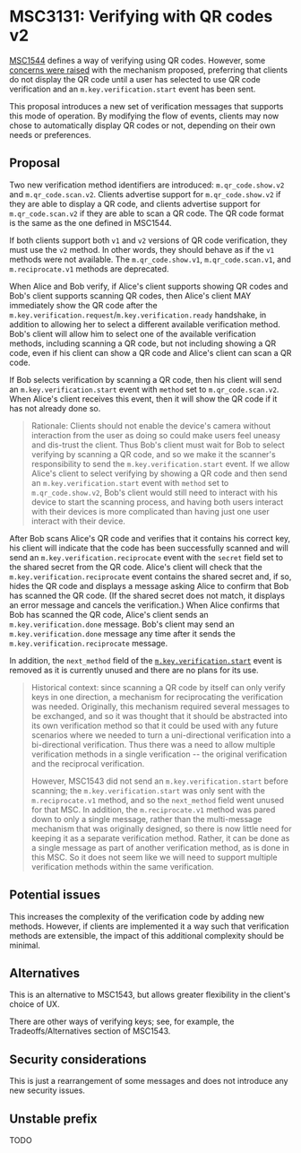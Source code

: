 # MSC3131: Verifying with QR codes v2

[MSC1544](https://github.com/matrix-org/matrix-doc/pull/1544) defines a way of
verifying using QR codes.  However, some [concerns were
raised](https://github.com/matrix-org/matrix-doc/pull/1544#discussion_r429104321)
with the mechanism proposed, preferring that clients do not display the QR code
until a user has selected to use QR code verification and an
`m.key.verification.start` event has been sent.

This proposal introduces a new set of verification messages that supports this
mode of operation.  By modifying the flow of events, clients may now chose to
automatically display QR codes or not, depending on their own needs or
preferences.

## Proposal

Two new verification method identifiers are introduced: `m.qr_code.show.v2` and
`m.qr_code.scan.v2`.  Clients advertise support for `m.qr_code.show.v2` if they
are able to display a QR code, and clients advertise support for
`m.qr_code.scan.v2` if they are able to scan a QR code.  The QR code format is
the same as the one defined in MSC1544.

If both clients support both `v1` and `v2` versions of QR code verification,
they must use the `v2` method.  In other words, they should behave as if the
`v1` methods were not available.  The `m.qr_code.show.v1`,
`m.qr_code.scan.v1`, and `m.reciprocate.v1` methods are deprecated.

When Alice and Bob verify, if Alice's client supports showing QR codes and
Bob's client supports scanning QR codes, then Alice's client MAY immediately
show the QR code after the
`m.key.verification.request`/`m.key.verification.ready` handshake, in addition
to allowing her to select a different available verification method.  Bob's
client will allow him to select one of the available verification methods,
including scanning a QR code, but not including showing a QR code, even if his
client can show a QR code and Alice's client can scan a QR code.

If Bob selects verification by scanning a QR code, then his client will send an
`m.key.verification.start` event with `method` set to `m.qr_code.scan.v2`.
When Alice's client receives this event, then it will show the QR code if it
has not already done so.

> Rationale: Clients should not enable the device's camera without interaction
> from the user as doing so could make users feel uneasy and dis-trust the
> client.  Thus Bob's client must wait for Bob to select verifying by scanning
> a QR code, and so we make it the scanner's responsibility to send the
> `m.key.verification.start` event.  If we allow Alice's client to select
> verifying by showing a QR code and then send an `m.key.verification.start`
> event with `method` set to `m.qr_code.show.v2`, Bob's client would still need
> to interact with his device to start the scanning process, and having both
> users interact with their devices is more complicated than having just one
> user interact with their device.

After Bob scans Alice's QR code and verifies that it contains his correct key,
his client will indicate that the code has been successfully scanned and will
send an `m.key.verification.reciprocate` event with the `secret` field set to
the shared secret from the QR code.  Alice's client will check that the
`m.key.verification.reciprocate` event contains the shared secret and, if so,
hides the QR code and displays a message asking Alice to confirm that Bob has
scanned the QR code.  (If the shared secret does not match, it displays an
error message and cancels the verification.)  When Alice confirms that Bob has
scanned the QR code, Alice's client sends an `m.key.verification.done` message.
Bob's client may send an `m.key.verification.done` message any time after it
sends the `m.key.verification.reciprocate` message.

In addition, the `next_method` field of the
[`m.key.verification.start`](https://spec.matrix.org/unstable/client-server-api/#mkeyverificationstart)
event is removed as it is currently unused and there are no plans for its use.

> Historical context: since scanning a QR code by itself can only verify keys
> in one direction, a mechanism for reciprocating the verification was needed.
> Originally, this mechanism required several messages to be exchanged, and so
> it was thought that it should be abstracted into its own verification method
> so that it could be used with any future scenarios where we needed to turn a
> uni-directional verification into a bi-directional verification.  Thus there
> was a need to allow multiple verification methods in a single verification --
> the original verification and the reciprocal verification.
>
> However, MSC1543 did not send an `m.key.verification.start` before scanning;
> the `m.key.verification.start` was only sent with the `m.reciprocate.v1`
> method, and so the `next_method` field went unused for that MSC.  In
> addition, the `m.reciprocate.v1` method was pared down to only a single
> message, rather than the multi-message mechanism that was originally
> designed, so there is now little need for keeping it as a separate
> verification method.  Rather, it can be done as a single message as part of
> another verification method, as is done in this MSC.  So it does not seem
> like we will need to support multiple verification methods within the same
> verification.

## Potential issues

This increases the complexity of the verification code by adding new methods.
However, if clients are implemented it a way such that verification methods are
extensible, the impact of this additional complexity should be minimal.

## Alternatives

This is an alternative to MSC1543, but allows greater flexibility in the
client's choice of UX.

There are other ways of verifying keys; see, for example, the
Tradeoffs/Alternatives section of MSC1543.

## Security considerations

This is just a rearrangement of some messages and does not introduce any new
security issues.

## Unstable prefix

TODO
